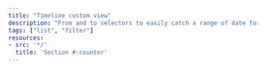 ```yaml
---
title: "Timeline custom view"
description: "From and to selectors to easily catch a range of date for your dashboards."
tags: ["list", "filter"]
resources:
- src: '*/'
  title: 'Section #:counter'
---
```


